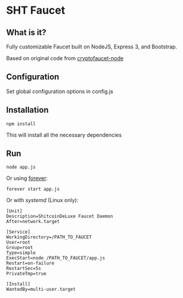 SHT Faucet
=================

What is it?
----
Fully customizable Faucet built on NodeJS, Express 3, and Bootstrap.

Based on original code from [cryptofaucet-node](https://github.com/clapyohands/cryptofaucet-node)

Configuration
----
Set global configuration options in config.js 

Installation
----

    npm install
    
This will install all the necessary dependencies
    
Run
----

    node app.js
    
Or using [forever](https://www.npmjs.com/package/forever):

    forever start app.js

Or with *systemd* (Linux only):

```
[Unit]
Description=ShitcoinDeLuxe Faucet Daemon
After=network.target

[Service]
WorkingDirectory=/PATH_TO_FAUCET
User=root
Group=root
Type=simple
ExecStart=node /PATH_TO_FAUCET/app.js
Restart=on-failure
RestartSec=5s
PrivateTmp=true

[Install]
WantedBy=multi-user.target

```
